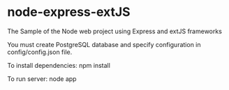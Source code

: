 # node-express-extJS
The Sample of the Node web project using Express and extJS frameworks

You must create PostgreSQL database and specify configuration in config/config.json file.

To install dependencies: npm install

To run server: node app
